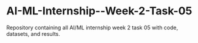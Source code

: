 # AI-ML-Internship--Week-2-Task-05
Repository containing all AI/ML internship week 2 task 05 with code, datasets, and results.
